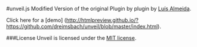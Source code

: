 #unveil.js 
Modified Version of the original Plugin by plugin by [Luís Almeida](https://github.com/luis-almeida/unveil).

Click here for a [demo] (http://htmlpreview.github.io/?https://github.com/dreimsbach/unveil/blob/master/index.html).

###License
Unveil is licensed under the [MIT license](http://opensource.org/licenses/MIT).

